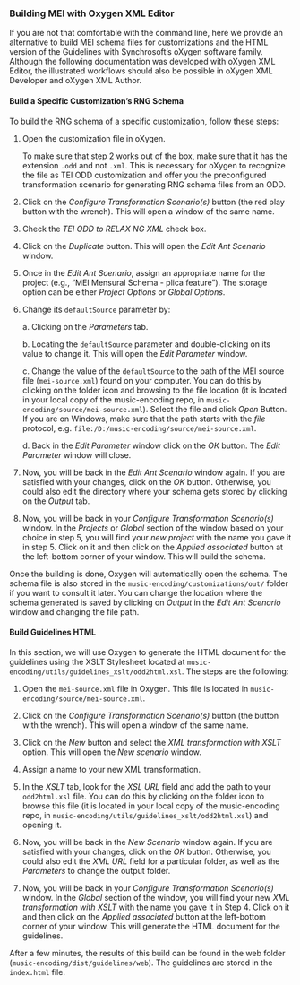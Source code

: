 ### Building MEI with Oxygen XML Editor

If you are not that comfortable with the command line, here we provide an alternative to build MEI schema files for customizations and the HTML version of the Guidelines with Synchrosoft’s oXygen software family. Although the following documentation was developed with oXygen XML Editor, the illustrated workflows should also be possible in oXygen XML Developer and oXygen XML Author.

#### Build a Specific Customization’s RNG Schema

To build the RNG schema of a specific customization, follow these steps:

1. Open the customization file in oXygen.

   To make sure that step 2 works out of the box, make sure that it has the extension `.odd` and not `.xml`. This is necessary for oXygen to recognize the file as TEI ODD customization and offer you the preconfigured transformation scenario for generating RNG schema files from an ODD.

2. Click on the _Configure Transformation Scenario(s)_ button (the red play button with the wrench). This will open a window of the same name.

3. Check the _TEI ODD to RELAX NG XML_ check box.

4. Click on the _Duplicate_ button. This will open the _Edit Ant Scenario_ window.

5. Once in the _Edit Ant Scenario_, assign an appropriate name for the project (e.g., “MEI Mensural Schema - plica feature”). The storage option can be either _Project Options_ or _Global Options_.

6. Change its `defaultSource` parameter by:

   a. Clicking on the _Parameters_ tab.

   b. Locating the `defaultSource` parameter and double-clicking on its value to change it. This will open the _Edit Parameter_ window.

   c. Change the value of the `defaultSource` to the path of the MEI source file (`mei-source.xml`) found on your computer. You can do this by clicking on the folder icon and browsing to the file location (it is located in your local copy of the music-encoding repo, in `music-encoding/source/mei-source.xml`). Select the file and click _Open_ Button. If you are on Windows, make sure that the path starts with the *file* protocol, e.g. `file:/D:/music-encoding/source/mei-source.xml`.

   d. Back in the _Edit Parameter_ window click on the _OK_ button. The _Edit Parameter_ window will close.

7. Now, you will be back in the _Edit Ant Scenario_ window again. If you are satisfied with your changes, click on the _OK_ button. Otherwise, you could also edit the directory where your schema gets stored by clicking on the _Output_ tab.

8. Now, you will be back in your _Configure Transformation Scenario(s)_ window. In the _Projects_ or _Global_ section of the window based on your choice in step 5, you will find your _new project_ with the name you gave it in step 5. Click on it and then click on the _Applied associated_ button at the left-bottom corner of your window. This will build the schema.

Once the building is done, Oxygen will automatically open the schema. The schema file is also stored in the `music-encoding/customizations/out/` folder if you want to consult it later. You can change the location where the schema generated is saved by clicking on _Output_ in the _Edit Ant Scenario_ window and changing the file path.

#### Build Guidelines HTML

In this section, we will use Oxygen to generate the HTML document for the guidelines using the XSLT Stylesheet located at `music-encoding/utils/guidelines_xslt/odd2html.xsl`. The steps are the following:

1. Open the `mei-source.xml` file in Oxygen. This file is located in `music-encoding/source/mei-source.xml`.

2. Click on the _Configure Transformation Scenario(s)_ button (the button with the wrench). This will open a window of the same name.

3. Click on the _New_ button and select the _XML transformation with XSLT_ option. This will open the _New scenario_ window.

4. Assign a name to your new XML transformation.

5. In the _XSLT_ tab, look for the _XSL URL_ field and add the path to your `odd2html.xsl` file. You can do this by clicking on the folder icon to browse this file (it is located in your local copy of the music-encoding repo, in `music-encoding/utils/guidelines_xslt/odd2html.xsl`) and opening it.

6. Now, you will be back in the _New Scenario_ window again. If you are satisfied with your changes, click on the _OK_ button. Otherwise, you could also edit the _XML URL_ field for a particular folder, as well as the _Parameters_ to change the output folder.

7. Now, you will be back in your _Configure Transformation Scenario(s)_ window. In the _Global_ section of the window, you will find your new _XML transformation with XSLT_ with the name you gave it in Step 4. Click on it and then click on the _Applied associated_ button at the left-bottom corner of your window. This will generate the HTML document for the guidelines.

After a few minutes, the results of this build can be found in the web folder (`music-encoding/dist/guidelines/web`). The guidelines are stored in the `index.html` file.
